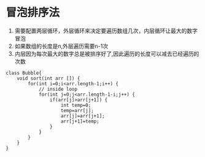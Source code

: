 # 冒泡排序法
1. 需要配置两层循环，外层循环来决定要遍历数组几次，内层循环让最大的数字冒泡
2. 如果数组的长度是n,外层遍历需要n-1次
3. 内层因为每次最大的数字总是被排序好了,因此遍历的长度可以减去已经遍历的次数

```
class Bubble{
	void sort(int arr []) {
		for(int i=0;i<arr.length-1;i++) {
			// inside loop
			for(int j=0;j<arr.length-1-i;j++) {
				if(arr[j]>arr[j+1]) {
					int temp=0;
					temp=arr[j];
					arr[j]=arr[j+1];
					arr[j+1]=temp;
				}
			}
		}
	}
}
```
